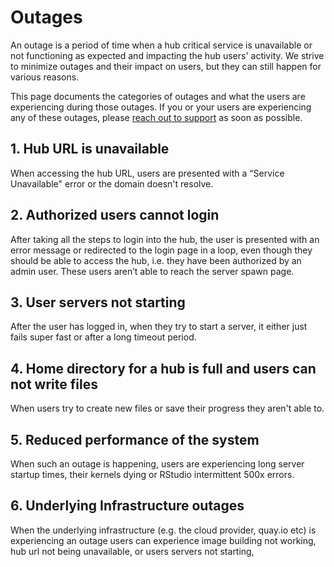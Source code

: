 # Outages

An outage is a period of time when a hub critical service is unavailable or not functioning as expected and impacting the hub users' activity.
We strive to minimize outages and their impact on users, but they can still happen for various reasons.

This page documents the categories of outages and what the users are experiencing during those outages.
If you or your users are experiencing any of these outages, please [reach out to support](support:email) as soon as possible.

## 1. Hub URL is unavailable
When accessing the hub URL, users are presented with a “Service Unavailable" error or the domain doesn't resolve.

## 2. Authorized users cannot login
After taking all the steps to login into the hub, the user is presented with an error message or redirected to the login page in a loop, even though they should be able to access the hub, i.e. they have been authorized by an admin user.
These users aren’t able to reach the server spawn page.

## 3. User servers not starting 
After the user has logged in, when they try to start a server, it either just fails super fast or after a long timeout period.

## 4. Home directory for a hub is full and users can not write files
When users try to create new files or save their progress they aren't able to.

## 5. Reduced performance of the system
When such an outage is happening, users are experiencing long server startup times, their kernels dying or RStudio intermittent 500x errors.

## 6. Underlying Infrastructure outages
When the underlying infrastructure (e.g. the cloud provider, quay.io etc) is experiencing an outage users can experience image building not working, hub url not being unavailable, or users servers not starting,
